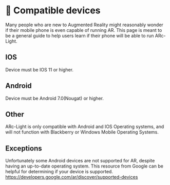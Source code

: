 # :iphone: Compatible devices

Many people who are new to Augmented Reality might reasonably wonder if their mobile phone is even capable of running AR. This page is meant to be a general guide to help users learn if their phone will be able to run ARc-Light. 


## IOS
Device must be IOS 11 or higher.

## Android
Device must be Android 7.0(Nougat) or higher.

## Other
ARc-Light is only compatible with Android and IOS Operating systems, and will not function with Blackberry or Windows Mobile Operating Systems.

## Exceptions
Unfortunately some Android devices are not supported for AR, despite having an up-to-date operating system. This resource from Google can be helpful for determining if your device is supported. https://developers.google.com/ar/discover/supported-devices
